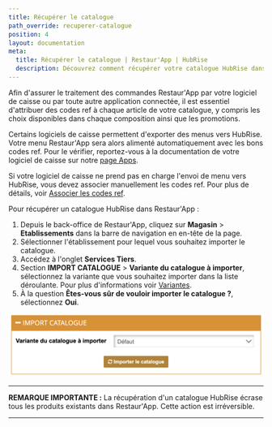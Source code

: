 ```yaml
---
title: Récupérer le catalogue
path_override: recuperer-catalogue
position: 4
layout: documentation
meta:
  title: Récupérer le catalogue | Restaur'App | HubRise
  description: Découvrez comment récupérer votre catalogue HubRise dans Restaur'App.
---
```


Afin d'assurer le traitement des commandes Restaur'App par votre logiciel de caisse ou par toute autre application connectée, il est essentiel d'attribuer des codes ref à chaque article de votre catalogue, y compris les choix disponibles dans chaque composition ainsi que les promotions.

Certains logiciels de caisse permettent d'exporter des menus vers HubRise. Votre menu Restaur'App sera alors alimenté automatiquement avec les bons codes ref. Pour le vérifier, reportez-vous à la documentation de votre logiciel de caisse sur notre [page Apps](/apps).

Si votre logiciel de caisse ne prend pas en charge l'envoi de menu vers HubRise, vous devez associer manuellement les codes ref. Pour plus de détails, voir [Associer les codes ref](/apps/restaur-app/map-ref-codes).


Pour récupérer un catalogue HubRise dans Restaur'App :

1. Depuis le back-office de Restaur'App, cliquez sur **Magasin** > **Etablissements** dans la barre de navigation en en-tête de la page.
1. Sélectionner l'établissement pour lequel vous souhaitez importer le catalogue.
1. Accédez à l'onglet **Services Tiers**.
1. Section **IMPORT CATALOGUE** > **Variante du catalogue à importer**, sélectionnez la variante que vous souhaitez importer dans la liste déroulante. Pour plus d'informations voir [Variantes](/apps/catalog-manager/variants).
1. À la question **Êtes-vous sûr de vouloir importer le catalogue ?**, sélectionnez **Oui**.

![Import du catalogue HubRise dans Restaur'App](./images/005-2x-restaur-app-catalog-pull.png)

***

**REMARQUE IMPORTANTE :** La récupération d'un catalogue HubRise écrase tous les produits existants dans Restaur'App. Cette action est irréversible.

***
